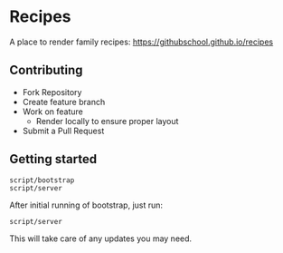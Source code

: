 # Recipes

A place to render family recipes: https://githubschool.github.io/recipes

## Contributing
- Fork Repository
- Create feature branch
- Work on feature
  - Render locally to ensure proper layout
- Submit a Pull Request

## Getting started

```
script/bootstrap
script/server
```

After initial running of bootstrap, just run:

```
script/server
```
This will take care of any updates you may need.
